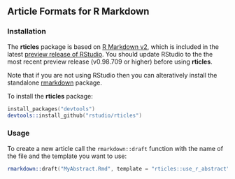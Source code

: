 ## Article Formats for R Markdown

### Installation

The **rticles** package is based on [R Markdown v2](http://rmarkdown.rstudio.com), which is included in the latest [preview release of RStudio](http://www.rstudio.com/ide/download/preview). You should update RStudio to the the most recent preview release (v0.98.709 or higher) before using **rticles**.

Note that if you are not using RStudio then you can alteratively install the standalone [rmarkdown](https://github.com/rstudio/rmarkdown) package.

To install the **rticles** package:

```S
install_packages("devtools")
devtools::install_github("rstudio/rticles")
```

### Usage

To create a new article call the `rmarkdown::draft` function with the name of the file and the template you want to use:

```S
rmarkdown::draft("MyAbstract.Rmd", template = "rticles::use_r_abstract")
```





